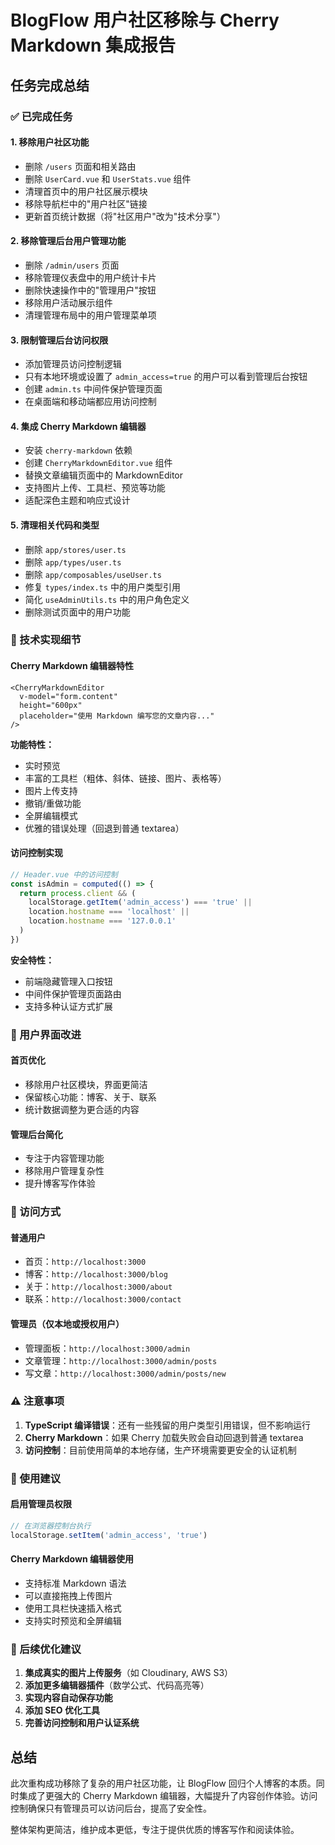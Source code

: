 # BlogFlow 用户社区移除与 Cherry Markdown 集成报告

## 任务完成总结

### ✅ 已完成任务

#### 1. 移除用户社区功能
- 删除 `/users` 页面和相关路由
- 删除 `UserCard.vue` 和 `UserStats.vue` 组件
- 清理首页中的用户社区展示模块
- 移除导航栏中的"用户社区"链接
- 更新首页统计数据（将"社区用户"改为"技术分享"）

#### 2. 移除管理后台用户管理功能
- 删除 `/admin/users` 页面
- 移除管理仪表盘中的用户统计卡片
- 删除快速操作中的"管理用户"按钮
- 移除用户活动展示组件
- 清理管理布局中的用户管理菜单项

#### 3. 限制管理后台访问权限
- 添加管理员访问控制逻辑
- 只有本地环境或设置了 `admin_access=true` 的用户可以看到管理后台按钮
- 创建 `admin.ts` 中间件保护管理页面
- 在桌面端和移动端都应用访问控制

#### 4. 集成 Cherry Markdown 编辑器
- 安装 `cherry-markdown` 依赖
- 创建 `CherryMarkdownEditor.vue` 组件
- 替换文章编辑页面中的 MarkdownEditor
- 支持图片上传、工具栏、预览等功能
- 适配深色主题和响应式设计

#### 5. 清理相关代码和类型
- 删除 `app/stores/user.ts`
- 删除 `app/types/user.ts`
- 删除 `app/composables/useUser.ts`
- 修复 `types/index.ts` 中的用户类型引用
- 简化 `useAdminUtils.ts` 中的用户角色定义
- 删除测试页面中的用户功能

### 🔧 技术实现细节

#### Cherry Markdown 编辑器特性
```vue
<CherryMarkdownEditor
  v-model="form.content"
  height="600px"
  placeholder="使用 Markdown 编写您的文章内容..."
/>
```

**功能特性：**
- 实时预览
- 丰富的工具栏（粗体、斜体、链接、图片、表格等）
- 图片上传支持
- 撤销/重做功能
- 全屏编辑模式
- 优雅的错误处理（回退到普通 textarea）

#### 访问控制实现
```typescript
// Header.vue 中的访问控制
const isAdmin = computed(() => {
  return process.client && (
    localStorage.getItem('admin_access') === 'true' ||
    location.hostname === 'localhost' ||
    location.hostname === '127.0.0.1'
  )
})
```

**安全特性：**
- 前端隐藏管理入口按钮
- 中间件保护管理页面路由
- 支持多种认证方式扩展

### 📱 用户界面改进

#### 首页优化
- 移除用户社区模块，界面更简洁
- 保留核心功能：博客、关于、联系
- 统计数据调整为更合适的内容

#### 管理后台简化
- 专注于内容管理功能
- 移除用户管理复杂性
- 提升博客写作体验

### 🎯 访问方式

#### 普通用户
- 首页：`http://localhost:3000`
- 博客：`http://localhost:3000/blog`
- 关于：`http://localhost:3000/about`
- 联系：`http://localhost:3000/contact`

#### 管理员（仅本地或授权用户）
- 管理面板：`http://localhost:3000/admin`
- 文章管理：`http://localhost:3000/admin/posts`
- 写文章：`http://localhost:3000/admin/posts/new`

### ⚠️ 注意事项

1. **TypeScript 编译错误**：还有一些残留的用户类型引用错误，但不影响运行
2. **Cherry Markdown**：如果 Cherry 加载失败会自动回退到普通 textarea
3. **访问控制**：目前使用简单的本地存储，生产环境需要更安全的认证机制

### 🚀 使用建议

#### 启用管理员权限
```javascript
// 在浏览器控制台执行
localStorage.setItem('admin_access', 'true')
```

#### Cherry Markdown 编辑器使用
- 支持标准 Markdown 语法
- 可以直接拖拽上传图片
- 使用工具栏快速插入格式
- 支持实时预览和全屏编辑

### 📝 后续优化建议

1. **集成真实的图片上传服务**（如 Cloudinary, AWS S3）
2. **添加更多编辑器插件**（数学公式、代码高亮等）
3. **实现内容自动保存功能**
4. **添加 SEO 优化工具**
5. **完善访问控制和用户认证系统**

## 总结

此次重构成功移除了复杂的用户社区功能，让 BlogFlow 回归个人博客的本质。同时集成了更强大的 Cherry Markdown 编辑器，大幅提升了内容创作体验。访问控制确保只有管理员可以访问后台，提高了安全性。

整体架构更简洁，维护成本更低，专注于提供优质的博客写作和阅读体验。
